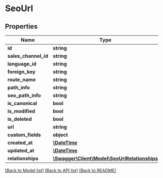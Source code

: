 # SeoUrl

## Properties
Name | Type | Description | Notes
------------ | ------------- | ------------- | -------------
**id** | **string** |  | [optional] 
**sales_channel_id** | **string** |  | [optional] 
**language_id** | **string** |  | 
**foreign_key** | **string** |  | 
**route_name** | **string** |  | 
**path_info** | **string** |  | 
**seo_path_info** | **string** |  | 
**is_canonical** | **bool** |  | [optional] 
**is_modified** | **bool** |  | [optional] 
**is_deleted** | **bool** |  | [optional] 
**url** | **string** |  | [optional] 
**custom_fields** | **object** |  | [optional] 
**created_at** | [**\DateTime**](\DateTime.md) |  | 
**updated_at** | [**\DateTime**](\DateTime.md) |  | 
**relationships** | [**\Swagger\Client\Model\SeoUrlRelationships**](SeoUrlRelationships.md) |  | [optional] 

[[Back to Model list]](../../README.md#documentation-for-models) [[Back to API list]](../../README.md#documentation-for-api-endpoints) [[Back to README]](../../README.md)

